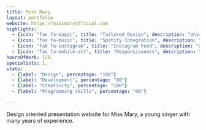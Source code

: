 ```yaml
---
title: Miss Mary
layout: portfolio
website: https://missmaryofficial.com
highlights: 
  - {icon: "fas fa-magic", title: "Tailored Design", description: "Unique user experience and design, developed in accordance with the artist’s style."}
  - {icon: "fas fa-music", title: "Spotify Integration", description: "Linking Miss Mary’s songs on Spotify directly into the website’s discography."}
  - {icon: "fab fa-instagram", title: "Instagram Feed", description: "Users can access Miss Mary’s Instagram feed directly from the News section."}
  - {icon: "fas fa-mobile-alt", title: "Responsiveness", description: "The website’s fluid design adapts to any screen size or device."}
hoursOfWork: 120,
specialists: 1,
stats:
  - {label: "Design", percentage: "100"}
  - {label: "Development", percentage: "90"}
  - {label: "Creativity", percentage: "100"}
  - {label: "Programming skills", percentage: "90"}

---
```


Design oriented presentation website for Miss Mary, a young singer with many years of experience.
